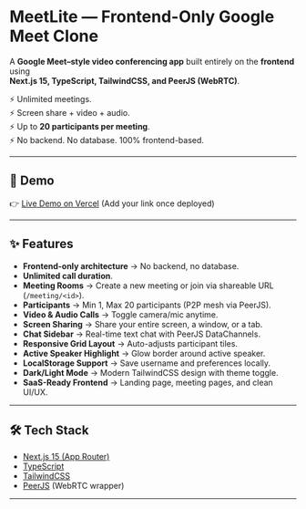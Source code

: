 # MeetLite — Frontend-Only Google Meet Clone

A **Google Meet–style video conferencing app** built entirely on the **frontend** using  
**Next.js 15, TypeScript, TailwindCSS, and PeerJS (WebRTC)**.  

⚡ Unlimited meetings.  
⚡ Screen share + video + audio.  
⚡ Up to **20 participants per meeting**.  
⚡ No backend. No database. 100% frontend-based.  

---

## 🚀 Demo
👉 [Live Demo on Vercel](#) (Add your link once deployed)

---

## ✨ Features
- **Frontend-only architecture** → No backend, no database.  
- **Unlimited call duration**.  
- **Meeting Rooms** → Create a new meeting or join via shareable URL (`/meeting/<id>`).  
- **Participants** → Min 1, Max 20 participants (P2P mesh via PeerJS).  
- **Video & Audio Calls** → Toggle camera/mic anytime.  
- **Screen Sharing** → Share your entire screen, a window, or a tab.  
- **Chat Sidebar** → Real-time text chat with PeerJS DataChannels.  
- **Responsive Grid Layout** → Auto-adjusts participant tiles.  
- **Active Speaker Highlight** → Glow border around active speaker.  
- **LocalStorage Support** → Save username and preferences locally.  
- **Dark/Light Mode** → Modern TailwindCSS design with theme toggle.  
- **SaaS-Ready Frontend** → Landing page, meeting pages, and clean UI/UX.  

---

## 🛠 Tech Stack
- [Next.js 15 (App Router)](https://nextjs.org/)  
- [TypeScript](https://www.typescriptlang.org/)  
- [TailwindCSS](https://tailwindcss.com/)  
- [PeerJS](https://peerjs.com/) (WebRTC wrapper)  

---

